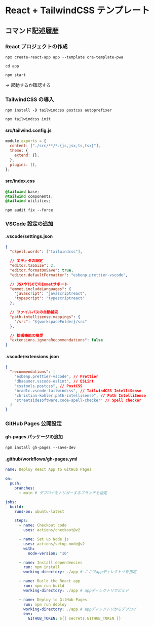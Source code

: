 # React + TailwindCSS テンプレート

## コマンド記述履歴

### React プロジェクトの作成

`npx create-react-app app --template cra-template-pwa`

`cd app`

`npm start`

→ 起動するか確認する

### TailwindCSS の導入

`npm install -D tailwindcss postcss autoprefixer`

`npx tailwindcss init`

#### src/tailwind.config.js

```javascript
module.exports = {
  content: ["./src/**/*.{js,jsx,ts,tsx}"],
  theme: {
    extend: {},
  },
  plugins: [],
};
```

#### src/index.css

```css
@tailwind base;
@tailwind components;
@tailwind utilities;
```

`npm audit fix --force`

### VSCode 設定の追加

#### .vscode/settings.json

```json
{
  "cSpell.words": ["tailwindcss"],

  // エディタの設定
  "editor.tabSize": 2,
  "editor.formatOnSave": true,
  "editor.defaultFormatter": "esbenp.prettier-vscode",

  // JSXやTSXでのEmmetサポート
  "emmet.includeLanguages": {
    "javascript": "javascriptreact",
    "typescript": "typescriptreact"
  },

  // ファイルパスの自動補完
  "path-intellisense.mappings": {
    "/src": "${workspaceFolder}/src"
  },

  // 拡張機能の推奨
  "extensions.ignoreRecommendations": false
}
```

#### .vscode/extensions.json

```json
{
  "recommendations": [
    "esbenp.prettier-vscode", // Prettier
    "dbaeumer.vscode-eslint", // ESLint
    "csstools.postcss", // PostCSS
    "bradlc.vscode-tailwindcss", // TailwindCSS IntelliSense
    "christian-kohler.path-intellisense", // Path IntelliSense
    "streetsidesoftware.code-spell-checker" // Spell checker
  ]
}
```

### GitHub Pages 公開設定

#### gh-pages パッケージの追加

`npm install gh-pages --save-dev`

#### .github/workflows/gh-pages.yml

```yaml
name: Deploy React App to GitHub Pages

on:
  push:
    branches:
      - main # デプロイをトリガーするブランチを指定

jobs:
  build:
    runs-on: ubuntu-latest

    steps:
      - name: Checkout code
        uses: actions/checkout@v2

      - name: Set up Node.js
        uses: actions/setup-node@v2
        with:
          node-version: "16"

      - name: Install dependencies
        run: npm install
        working-directory: ./app # ここでappディレクトリを指定

      - name: Build the React app
        run: npm run build
        working-directory: ./app # appディレクトリでビルド

      - name: Deploy to GitHub Pages
        run: npm run deploy
        working-directory: ./app # appディレクトリからデプロイ
        env:
          GITHUB_TOKEN: ${{ secrets.GITHUB_TOKEN }}
```
